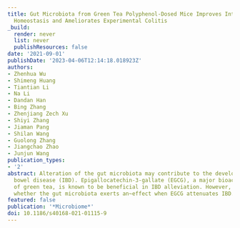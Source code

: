 ```yaml
---
title: Gut Microbiota from Green Tea Polyphenol-Dosed Mice Improves Intestinal Epithelial
  Homeostasis and Ameliorates Experimental Colitis
_build:
  render: never
  list: never
  publishResources: false
date: '2021-09-01'
publishDate: '2023-04-06T12:14:18.018923Z'
authors:
- Zhenhua Wu
- Shimeng Huang
- Tiantian Li
- Na Li
- Dandan Han
- Bing Zhang
- Zhenjiang Zech Xu
- Shiyi Zhang
- Jiaman Pang
- Shilan Wang
- Guolong Zhang
- Jiangchao Zhao
- Junjun Wang
publication_types:
- '2'
abstract: Alteration of the gut microbiota may contribute to the development of inflammatory
  bowel disease (IBD). Epigallocatechin-3-gallate (EGCG), a major bioactive constituent
  of green tea, is known to be beneficial in IBD alleviation. However, it is unclear
  whether the gut microbiota exerts an~effect when EGCG attenuates IBD.
featured: false
publication: '*Microbiome*'
doi: 10.1186/s40168-021-01115-9
---
```


